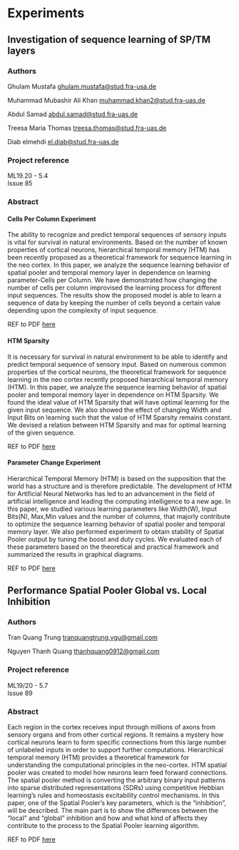 # Experiments

## Investigation of sequence learning of SP/TM layers

### Authors

Ghulam Mustafa
ghulam.mustafa@stud.fra-usa.de

Muhammad Mubashir Ali Khan
muhammad.khan2@stud.fra-uas.de

Abdul Samad
abdul.samad@stud.fra-uas.de

Treesa Maria Thomas
treesa.thomas@stud.fra-uas.de

Diab elmehdi
el.diab@stud.fra-uas.de

### Project reference

ML19.20 - 5.4  
Issue 85

### Abstract

#### **Cells Per Column Experiment**

The ability to recognize and predict temporal sequences of sensory inputs is vital for survival in natural environments. Based on the number of known properties of cortical neurons, hierarchical temporal memory (HTM) has been recently proposed as a theoretical framework for sequence learning in the neo cortex. In this paper, we analyze the sequence learning behavior of spatial pooler and temporal memory layer in dependence on learning parameter-Cells per Column. We have demonstrated how changing the number of cells per column improvised the learning process for different input sequences. The results show the proposed model is able to learn a sequence of data by keeping the number of cells beyond a certain value depending upon the complexity of input sequence.

REF to PDF [here](https://github.com/ddobric/neocortexapi/blob/master/NeoCortexApi/Documentation/Experiments/CellsPerColumnExperiment_Paper.pdf)

#### **HTM Sparsity**

It is necessary for survival in natural environment to be able to identify and predict temporal sequence of sensory input. Based on numerous common properties of the cortical neurons, the theoretical framework for sequence learning in the neo cortex recently proposed hierarchical temporal memory (HTM). In this paper, we analyze the sequence learning behavior of spatial pooler and temporal memory layer in dependence on HTM Sparsity. We found the ideal value of HTM Sparsity that will have optimal learning for the given input sequence. We also showed the effect of changing Width and Input Bits on learning such that the value of HTM Sparsity remains constant. We devised a relation between HTM Sparsity and max for optimal learning of the given sequence.

REF to PDF [here](https://github.com/ddobric/neocortexapi/blob/master/NeoCortexApi/Documentation/Experiments/HtmSparsityExperiments_Paper.pdf)

#### **Parameter Change Experiment**

Hierarchical Temporal Memory (HTM) is based on the supposition that the world has a structure and is therefore predictable. The development of HTM for Artificial Neural Networks has led to an advancement in the field of artificial intelligence and leading the computing intelligence to a new age. In this paper, we studied various learning parameters like Width(W), Input Bits(N), Max,Min values and the number of columns, that majorly contribute to optimize the sequence learning behavior of spatial pooler and temporal memory layer. We also performed experiment to obtain stability of Spatial Pooler output by tuning the boost and duty cycles. We evaluated each of these parameters based on the theoretical and practical framework and summarized the results in graphical diagrams.

REF to PDF [here](https://github.com/ddobric/neocortexapi/blob/master/NeoCortexApi/Documentation/Experiments/ParameterChangeExperiment_Paper.pdf)

## Performance Spatial Pooler Global vs. Local Inhibition

### Authors

Tran Quang Trung
tranquangtrung.vgu@gmail.com

Nguyen Thanh Quang
thanhquang0912@gmail.com

### Project reference

ML19/20 - 5.7  
Issue 89

### Abstract

Each region in the cortex receives input through
millions of axons from sensory organs and from other cortical
regions. It remains a mystery how cortical neurons learn to
form specific connections from this large number of unlabeled
inputs in order to support further computations. Hierarchical
temporal memory (HTM) provides a theoretical framework for
understanding the computational principles in the neo-cortex.
HTM spatial pooler was created to model how neurons learn
feed forward connections. The spatial pooler method is
converting the arbitrary binary input patterns into sparse
distributed representations (SDRs) using competitive Hebbian
learning’s rules and homeostasis excitability control
mechanisms. In this paper, one of the Spatial Pooler’s key
parameters, which is the “inhibition”, will be described. The
main part is to show the differences between the “local” and
“global” inhibition and how and what kind of affects they
contribute to the process to the Spatial Pooler learning
algorithm.

REF to PDF [here](https://github.com/ddobric/neocortexapi/blob/master/NeoCortexApi/Documentation/Experiments/Performance%20Spatial%20Pooler%20between%20Global%20and%20Local%20Inhibition.pdf)

